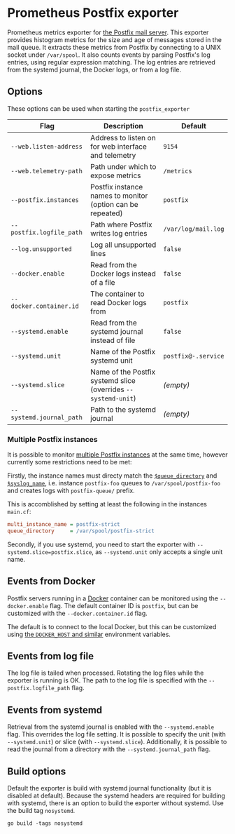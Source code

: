 # Prometheus Postfix exporter

Prometheus metrics exporter for [the Postfix mail server](http://www.postfix.org/).
This exporter provides histogram metrics for the size and age of messages stored in
the mail queue. It extracts these metrics from Postfix by connecting to
a UNIX socket under `/var/spool`. It also counts events by parsing Postfix's
log entries, using regular expression matching. The log entries are retrieved from
the systemd journal, the Docker logs, or from a log file.

## Options

These options can be used when starting the `postfix_exporter`

| Flag                     | Description                                                     | Default             |
|--------------------------|-----------------------------------------------------------------|---------------------|
| `--web.listen-address`   | Address to listen on for web interface and telemetry            | `9154`              |
| `--web.telemetry-path`   | Path under which to expose metrics                              | `/metrics`          |
| `--postfix.instances`    | Postfix instance names to monitor (option can be repeated)      | `postfix`           |
| `--postfix.logfile_path` | Path where Postfix writes log entries                           | `/var/log/mail.log` |
| `--log.unsupported`      | Log all unsupported lines                                       | `false`             |
| `--docker.enable`        | Read from the Docker logs instead of a file                     | `false`             |
| `--docker.container.id`  | The container to read Docker logs from                          | `postfix`           |
| `--systemd.enable`       | Read from the systemd journal instead of file                   | `false`             |
| `--systemd.unit`         | Name of the Postfix systemd unit                                | `postfix@-.service` |
| `--systemd.slice`        | Name of the Postfix systemd slice (overrides `--systemd-unit`)  | *(empty)*           |
| `--systemd.journal_path` | Path to the systemd journal                                     | *(empty)*           |

### Multiple Postfix instances

It is possible to monitor [multiple Postfix instances][multi-instance]
at the same time, however currently some restrictions need to be met:

Firstly, the instance names must directy match the [`$queue_directory`][queue_directory]
and [`$syslog_name`][syslog_name], i.e. instance `postfix-foo` queues
to `/var/spool/postfix-foo` and creates logs with `postfix-queue/` prefix.

This is accomblished by setting at least the following in the instances `main.cf`:

```ini
multi_instance_name = postfix-strict
queue_directory     = /var/spool/postfix-strict
```

Secondly, if you use systemd, you need to start the exporter with
`--systemd.slice=postfix.slice`, as `--systemd.unit` only accepts a
single unit name.

[multi-instance]:  http://www.postfix.org/MULTI_INSTANCE_README.html
[queue_directory]: http://www.postfix.org/postconf.5.html#queue_directory
[syslog_name]:     http://www.postfix.org/postconf.5.html#syslog_name

## Events from Docker

Postfix servers running in a [Docker](https://www.docker.com/)
container can be monitored using the `--docker.enable` flag. The
default container ID is `postfix`, but can be customized with the
`--docker.container.id` flag.

The default is to connect to the local Docker, but this can be
customized using [the `DOCKER_HOST` and
similar](https://pkg.go.dev/github.com/docker/docker/client?tab=doc#NewEnvClient)
environment variables.

## Events from log file

The log file is tailed when processed. Rotating the log files while the exporter
is running is OK. The path to the log file is specified with the
`--postfix.logfile_path` flag.

## Events from systemd

Retrieval from the systemd journal is enabled with the `--systemd.enable` flag.
This overrides the log file setting.
It is possible to specify the unit (with `--systemd.unit`) or slice (with `--systemd.slice`).
Additionally, it is possible to read the journal from a directory with the `--systemd.journal_path` flag.

## Build options

Default the exporter is build with systemd journal functionality (but it is disabled at default).
Because the systemd headers are required for building with systemd, there is
an option to build the exporter without systemd. Use the build tag `nosystemd`.

```
go build -tags nosystemd
```
